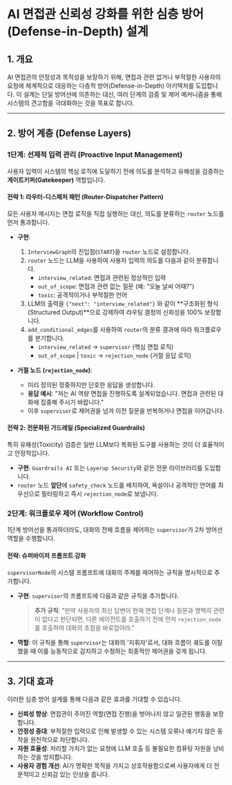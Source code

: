 # AI 면접관 신뢰성 강화를 위한 심층 방어(Defense-in-Depth) 설계

## 1. 개요

AI 면접관의 안정성과 목적성을 보장하기 위해, 면접과 관련 없거나 부적절한 사용자의 요청에 체계적으로 대응하는 다층적 방어(Defense-in-Depth) 아키텍처를 도입합니다. 이 설계는 단일 방어선에 의존하는 대신, 여러 단계의 검증 및 제어 메커니즘을 통해 시스템의 견고함을 극대화하는 것을 목표로 합니다.

---

## 2. 방어 계층 (Defense Layers)

### 1단계: 선제적 입력 관리 (Proactive Input Management)

사용자 입력이 시스템의 핵심 로직에 도달하기 전에 의도를 분석하고 유해성을 검증하는 **게이트키퍼(Gatekeeper)** 역할입니다.

#### **전략 1: 라우터-디스패처 패턴 (Router-Dispatcher Pattern)**

모든 사용자 메시지는 면접 로직을 직접 실행하는 대신, 의도를 분류하는 `router` 노드를 먼저 통과합니다.

-   **구현**:
    1.  `InterviewGraph`의 진입점(`START`)을 `router` 노드로 설정합니다.
    2.  `router` 노드는 LLM을 사용하여 사용자 입력의 의도를 다음과 같이 분류합니다.
        -   `interview_related`: 면접과 관련된 정상적인 입력
        -   `out_of_scope`: 면접과 관련 없는 질문 (예: "오늘 날씨 어때?")
        -   `toxic`: 공격적이거나 부적절한 언어
    3.  LLM의 출력을 `{"next": "interview_related"}` 와 같이 **구조화된 형식(Structured Output)**으로 강제하여 라우팅 결정의 신뢰성을 100% 보장합니다.
    4.  `add_conditional_edges`를 사용하여 `router`의 분류 결과에 따라 워크플로우를 분기합니다.
        -   `interview_related` -> `supervisor` (핵심 면접 로직)
        -   `out_of_scope` | `toxic` -> `rejection_node` (거절 응답 로직)

-   **거절 노드 (`rejection_node`)**:
    -   미리 정의된 정중하지만 단호한 응답을 생성합니다.
    -   **응답 예시**: "저는 AI 역량 면접을 진행하도록 설계되었습니다. 면접과 관련된 대화에 집중해 주시기 바랍니다."
    -   이후 `supervisor`로 제어권을 넘겨 이전 질문을 반복하거나 면접을 이어갑니다.

#### **전략 2: 전문화된 가드레일 (Specialized Guardrails)**

특히 유해성(Toxicity) 검증은 일반 LLM보다 특화된 도구를 사용하는 것이 더 효율적이고 안정적입니다.

-   **구현**: `Guardrails AI` 또는 `Layerup Security`와 같은 전문 라이브러리를 도입합니다.
-   `router` 노드 **앞단**에 `safety_check` 노드를 배치하여, 욕설이나 공격적인 언어를 최우선으로 필터링하고 즉시 `rejection_node`로 보냅니다.

### 2단계: 워크플로우 제어 (Workflow Control)

1단계 방어선을 통과하더라도, 대화의 전체 흐름을 제어하는 `supervisor`가 2차 방어선 역할을 수행합니다.

#### **전략: 슈퍼바이저 프롬프트 강화**

`supervisorNode`의 시스템 프롬프트에 대화의 주제를 제어하는 규칙을 명시적으로 추가합니다.

-   **구현**: `supervisor`의 프롬프트에 다음과 같은 규칙을 추가합니다.
    > **추가 규칙**: "만약 사용자의 최신 답변이 현재 면접 단계나 질문과 명백히 관련이 없다고 판단되면, 다른 에이전트를 호출하기 전에 먼저 `rejection_node`를 호출하여 대화의 초점을 바로잡아라."

-   **역할**: 이 규칙을 통해 `supervisor`는 대화의 '지휘자'로서, 대화 흐름이 궤도를 이탈했을 때 이를 능동적으로 감지하고 수정하는 최종적인 제어권을 갖게 됩니다.

---

## 3. 기대 효과

이러한 심층 방어 설계를 통해 다음과 같은 효과를 기대할 수 있습니다.

-   **신뢰성 향상**: 면접관이 주어진 역할(면접 진행)을 벗어나지 않고 일관된 행동을 보장합니다.
-   **안정성 증대**: 부적절한 입력으로 인해 발생할 수 있는 시스템 오류나 예기치 않은 동작을 원천적으로 차단합니다.
-   **자원 효율성**: 처리할 가치가 없는 요청에 LLM 호출 등 불필요한 컴퓨팅 자원을 낭비하는 것을 방지합니다.
-   **사용자 경험 개선**: AI가 명확한 목적을 가지고 상호작용함으로써 사용자에게 더 전문적이고 신뢰감 있는 인상을 줍니다.
